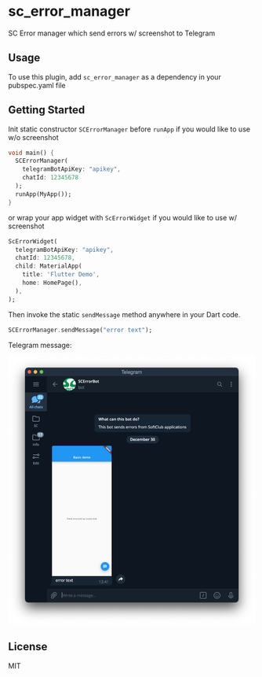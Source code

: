 # sc_error_manager

SC Error manager which send errors w/ screenshot to Telegram

## Usage

To use this plugin, add `sc_error_manager` as a dependency in your pubspec.yaml file

## Getting Started

Init static constructor `SCErrorManager` before `runApp` if you would like to use w/o screenshot

``` dart
void main() {
  SCErrorManager(
    telegramBotApiKey: "apikey",
    chatId: 12345678
  );
  runApp(MyApp());
}
```

or wrap your app widget with `ScErrorWidget` if you would like to use w/ screenshot

``` dart
ScErrorWidget(
  telegramBotApiKey: "apikey",
  chatId: 12345678,
  child: MaterialApp(
    title: 'Flutter Demo',
    home: HomePage(),
  ),
);
```

Then invoke the static `sendMessage` method anywhere in your Dart code.

``` dart
SCErrorManager.sendMessage("error text");
```

Telegram message:

![message](screenshot/telegram-message.png)

## License

MIT

